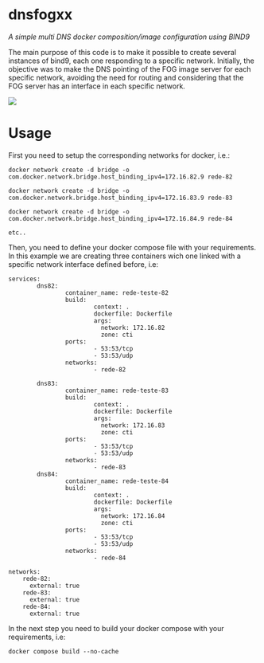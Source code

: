 # dnsfogxx

*A simple multi DNS docker composition/image configuration using BIND9*

The main purpose of this code is to make it possible to create several instances of bind9, each one responding to a specific network. Initially, the objective was to make the DNS pointing of the FOG image server for each specific network, avoiding the need for routing and considering that the FOG server has an interface in each specific network.

<img src="https://gitlab.isc.org/uploads/-/system/project/avatar/1/Bind_9_Mark_ISC_Blue.png?width=64"/>

# Usage

First you need to setup the corresponding networks for docker, i.e.:

```
docker network create -d bridge -o com.docker.network.bridge.host_binding_ipv4=172.16.82.9 rede-82

docker network create -d bridge -o com.docker.network.bridge.host_binding_ipv4=172.16.83.9 rede-83

docker network create -d bridge -o com.docker.network.bridge.host_binding_ipv4=172.16.84.9 rede-84

etc..
```

Then, you need to define your docker compose file with your requirements. In this example we are creating three containers wich one linked with a specific network interface defined before, i.e:

```
services:
        dns82:  
                container_name: rede-teste-82
                build: 
                        context: .
                        dockerfile: Dockerfile
                        args:
                          network: 172.16.82
                          zone: cti           
                ports:
                        - 53:53/tcp
                        - 53:53/udp
                networks:
                        - rede-82
        
        dns83:  
                container_name: rede-teste-83
                build: 
                        context: .
                        dockerfile: Dockerfile 
                        args:
                          network: 172.16.83
                          zone: cti                
                ports:
                        - 53:53/tcp
                        - 53:53/udp
                networks:
                        - rede-83
        dns84:  
                container_name: rede-teste-84
                build: 
                        context: .
                        dockerfile: Dockerfile 
                        args:
                          network: 172.16.84
                          zone: cti
                ports:
                        - 53:53/tcp
                        - 53:53/udp
                networks:
                        - rede-84

networks:
    rede-82:
      external: true 
    rede-83:
      external: true 
    rede-84:
      external: true 

```



In the next step you need to build your docker compose with your requirements, i.e:

```
docker compose build --no-cache
```
